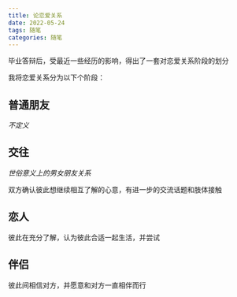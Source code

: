 ```yaml
---
title: 论恋爱关系
date: 2022-05-24
tags: 随笔
categories: 随笔
---
```


毕业答辩后，受最近一些经历的影响，得出了一套对恋爱关系阶段的划分

<!-- more -->

我将恋爱关系分为以下个阶段：

## 普通朋友

*不定义*

## 交往

*世俗意义上的男女朋友关系*

双方确认彼此想继续相互了解的心意，有进一步的交流话题和肢体接触

## 恋人

彼此在充分了解，认为彼此合适一起生活，并尝试

## 伴侣

彼此间相信对方，并愿意和对方一直相伴而行